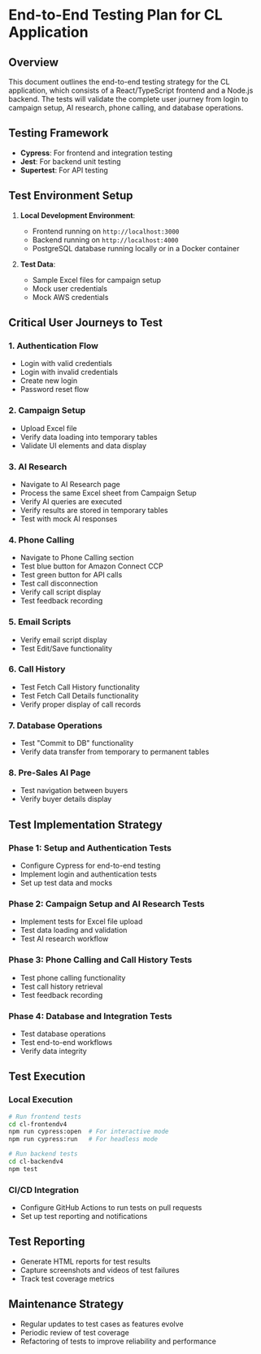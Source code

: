 # End-to-End Testing Plan for CL Application

## Overview
This document outlines the end-to-end testing strategy for the CL application, which consists of a React/TypeScript frontend and a Node.js backend. The tests will validate the complete user journey from login to campaign setup, AI research, phone calling, and database operations.

## Testing Framework
- **Cypress**: For frontend and integration testing
- **Jest**: For backend unit testing
- **Supertest**: For API testing

## Test Environment Setup
1. **Local Development Environment**:
   - Frontend running on `http://localhost:3000`
   - Backend running on `http://localhost:4000`
   - PostgreSQL database running locally or in a Docker container

2. **Test Data**:
   - Sample Excel files for campaign setup
   - Mock user credentials
   - Mock AWS credentials

## Critical User Journeys to Test

### 1. Authentication Flow
- Login with valid credentials
- Login with invalid credentials
- Create new login
- Password reset flow

### 2. Campaign Setup
- Upload Excel file
- Verify data loading into temporary tables
- Validate UI elements and data display

### 3. AI Research
- Navigate to AI Research page
- Process the same Excel sheet from Campaign Setup
- Verify AI queries are executed
- Verify results are stored in temporary tables
- Test with mock AI responses

### 4. Phone Calling
- Navigate to Phone Calling section
- Test blue button for Amazon Connect CCP
- Test green button for API calls
- Test call disconnection
- Verify call script display
- Test feedback recording

### 5. Email Scripts
- Verify email script display
- Test Edit/Save functionality

### 6. Call History
- Test Fetch Call History functionality
- Test Fetch Call Details functionality
- Verify proper display of call records

### 7. Database Operations
- Test "Commit to DB" functionality
- Verify data transfer from temporary to permanent tables

### 8. Pre-Sales AI Page
- Test navigation between buyers
- Verify buyer details display

## Test Implementation Strategy

### Phase 1: Setup and Authentication Tests
- Configure Cypress for end-to-end testing
- Implement login and authentication tests
- Set up test data and mocks

### Phase 2: Campaign Setup and AI Research Tests
- Implement tests for Excel file upload
- Test data loading and validation
- Test AI research workflow

### Phase 3: Phone Calling and Call History Tests
- Test phone calling functionality
- Test call history retrieval
- Test feedback recording

### Phase 4: Database and Integration Tests
- Test database operations
- Test end-to-end workflows
- Verify data integrity

## Test Execution

### Local Execution
```bash
# Run frontend tests
cd cl-frontendv4
npm run cypress:open  # For interactive mode
npm run cypress:run   # For headless mode

# Run backend tests
cd cl-backendv4
npm test
```

### CI/CD Integration
- Configure GitHub Actions to run tests on pull requests
- Set up test reporting and notifications

## Test Reporting
- Generate HTML reports for test results
- Capture screenshots and videos of test failures
- Track test coverage metrics

## Maintenance Strategy
- Regular updates to test cases as features evolve
- Periodic review of test coverage
- Refactoring of tests to improve reliability and performance 
